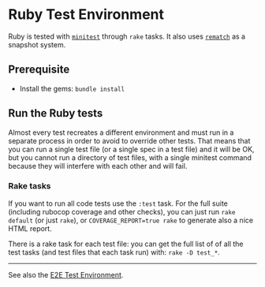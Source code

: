 # Ruby Test Environment

Ruby is tested with [`minitest`](https://github.com/minitest/minitest) through `rake` tasks. It also uses [`rematch`](https://github.com/ddnexus/rematch) as a snapshot system.

## Prerequisite

- Install the gems: `bundle install`

## Run the Ruby tests

Almost every test recreates a different environment and must run in a separate process in order to avoid to override other tests. That means that you can run a single test file (or a single spec in a test file) and it will be OK, but you cannot run a directory of test files, with a single minitest command because they will interfere with each other and will fail.

### Rake tasks

If you want to run all code tests use the `:test` task. For the full suite (including rubocop coverage and other checks), you can just run `rake default` (or just `rake`), or `COVERAGE_REPORT=true rake` to generate also a nice HTML report.

There is a rake task for each test file: you can get the full list of of all the test tasks (and test files that each task run) with: `rake -D test_*`.

---

See also the [E2E Test Environment](https://github.com/ddnexus/pagy/tree/master/e2e).
